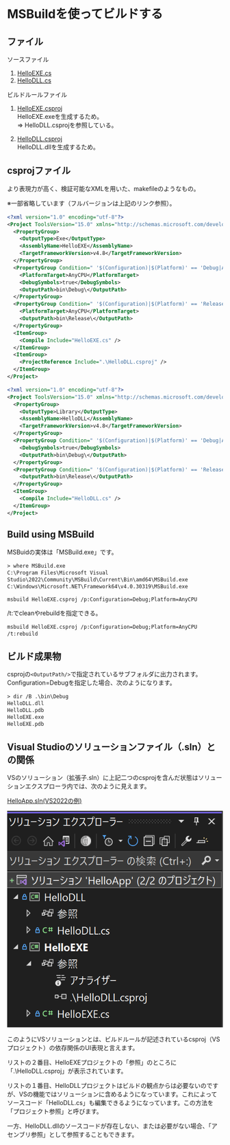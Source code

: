 # MSBuildを使ってビルドする

## ファイル

ソースファイル

1. [HelloEXE.cs](./HelloEXE.cs)
1. [HelloDLL.cs](./HelloDLL.cs)

ビルドルールファイル

1. [HelloEXE.csproj](./HelloEXE.csproj)  
    HelloEXE.exeを生成するため。  
    ⇒ HelloDLL.csprojを参照している。

1. [HelloDLL.csproj](./HelloDLL.csproj)  
    HelloDLL.dllを生成するため。

## csprojファイル

より表現力が高く、検証可能なXMLを用いた、makefileのようなもの。

※一部省略しています（フルバージョンは上記のリンク参照）。

```xml
<?xml version="1.0" encoding="utf-8"?>
<Project ToolsVersion="15.0" xmlns="http://schemas.microsoft.com/developer/msbuild/2003">
  <PropertyGroup>
    <OutputType>Exe</OutputType>
    <AssemblyName>HelloEXE</AssemblyName>
    <TargetFrameworkVersion>v4.8</TargetFrameworkVersion>
  </PropertyGroup>
  <PropertyGroup Condition=" '$(Configuration)|$(Platform)' == 'Debug|AnyCPU' ">
    <PlatformTarget>AnyCPU</PlatformTarget>
    <DebugSymbols>true</DebugSymbols>
    <OutputPath>bin\Debug\</OutputPath>
  </PropertyGroup>
  <PropertyGroup Condition=" '$(Configuration)|$(Platform)' == 'Release|AnyCPU' ">
    <PlatformTarget>AnyCPU</PlatformTarget>
    <OutputPath>bin\Release\</OutputPath>
  </PropertyGroup>
  <ItemGroup>
    <Compile Include="HelloEXE.cs" />
  </ItemGroup>
  <ItemGroup>
    <ProjectReference Include=".\HelloDLL.csproj" />
  </ItemGroup>
</Project>
```

```xml
<?xml version="1.0" encoding="utf-8"?>
<Project ToolsVersion="15.0" xmlns="http://schemas.microsoft.com/developer/msbuild/2003">
  <PropertyGroup>
    <OutputType>Library</OutputType>
    <AssemblyName>HelloDLL</AssemblyName>
    <TargetFrameworkVersion>v4.8</TargetFrameworkVersion>
  </PropertyGroup>
  <PropertyGroup Condition=" '$(Configuration)|$(Platform)' == 'Debug|AnyCPU' ">
    <DebugSymbols>true</DebugSymbols>
    <OutputPath>bin\Debug\</OutputPath>
  </PropertyGroup>
  <PropertyGroup Condition=" '$(Configuration)|$(Platform)' == 'Release|AnyCPU' ">
    <OutputPath>bin\Release\</OutputPath>
  </PropertyGroup>
  <ItemGroup>
    <Compile Include="HelloDLL.cs" />
  </ItemGroup>
</Project>
```

## Build using MSBuild

MSBuidの実体は「MSBuild.exe」です。

```dos
> where MSBuild.exe
C:\Program Files\Microsoft Visual Studio\2022\Community\MSBuild\Current\Bin\amd64\MSBuild.exe
C:\Windows\Microsoft.NET\Framework64\v4.0.30319\MSBuild.exe
```

```dos
msbuild HelloEXE.csproj /p:Configuration=Debug;Platform=AnyCPU
```

/t:でcleanやrebuildを指定できる。

```dos
msbuild HelloEXE.csproj /p:Configuration=Debug;Platform=AnyCPU /t:rebuild
```

## ビルド成果物

csprojの`<OutputPath/>`で指定されているサブフォルダに出力されます。Configuration=Debugを指定した場合、次のようになります。

```dos
> dir /B .\bin\Debug
HelloDLL.dll
HelloDLL.pdb
HelloEXE.exe
HelloEXE.pdb
```

## Visual Studioのソリューションファイル（.sln）との関係

VSのソリューション（拡張子.sln）に上記二つのcsprojを含んだ状態はソリューションエクスプローラ内では、次のように見えます。

[HelloApp.sln(VS2022の例)](./HelloApp.sln)

![VSのソリューションエクスプローラ](./img/sln.png)

このようにVSソリューションとは、ビルドルールが記述されているcsproj（VSプロジェクト）の依存関係のUI表現と言えます。

リストの２番目、HelloEXEプロジェクトの「参照」のところに「.\HelloDLL.csproj」が表示されています。

リストの１番目、HelloDLLプロジェクトはビルドの観点からは必要ないのですが、VSの機能ではソリューションに含めるようになっています。これによってソースコード「HelloDLL.cs」も編集できるようになっています。この方法を「プロジェクト参照」と呼びます。

一方、HelloDLL.dllのソースコードが存在しない、または必要がない場合、「アセンブリ参照」として参照することもできます。
